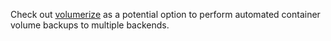 Check out [volumerize](https://github.com/blacklabelops/volumerize) as a potential option to perform
automated container volume backups to multiple backends. 

